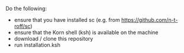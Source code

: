 
Do the following:
  - ensure that you have installed sc (e.g. from https://github.com/n-t-roff/sc)
  - ensure that the Korn shell (ksh) is available on the machine
  - download / clone this repository
  - run
      installation.ksh
